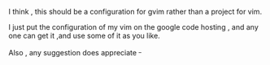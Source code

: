 I think , this should be a configuration for gvim rather than a project for vim.

I just put the configuration of my vim on the google code hosting , and any one can get it ,and use some of it as you like.

Also , any suggestion does appreciate <sup>_</sup>
